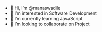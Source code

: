 - 👋 Hi, I’m @manaswadile
- 👀 I’m interested in Software Development
- 🌱 I’m currently learning JavaScript
- 💞️ I’m looking to collaborate on Project

<!---
manaswadile/manaswadile is a ✨ special ✨ repository because its `README.md` (this file) appears on your GitHub profile.
You can click the Preview link to take a look at your changes.
--->

